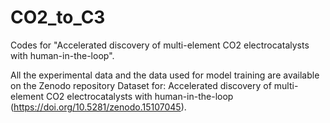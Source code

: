 # CO2_to_C3

Codes for "Accelerated discovery of multi-element CO2 electrocatalysts with human-in-the-loop".

All the experimental data and the data used for model training are available on the Zenodo repository Dataset for: Accelerated discovery of multi-element CO2 electrocatalysts with human-in-the-loop (https://doi.org/10.5281/zenodo.15107045).

